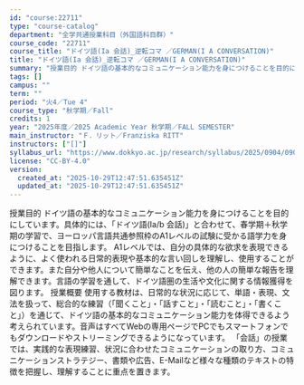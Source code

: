```yaml
---
id: "course:22711"
type: "course-catalog"
department: "全学共通授業科目（外国語科目群）"
course_code: "22711"
course_title: "ドイツ語(Ia 会話)_逆転コマ ／GERMAN(I A CONVERSATION)"
title: "ドイツ語(Ia 会話)_逆転コマ ／GERMAN(I A CONVERSATION)"
summary: "授業目的 ドイツ語の基本的なコミュニケーション能力を身につけることを目的にしています。具体的には、「ドイツ語(Ia/b 会話)」と合わせて、春学期＋秋学期の学習で、ヨーロッパ言語共通参照枠のA1レベルの試験に受かる語学力を身につけることを目…"
tags: []
campus: ""
term: ""
period: "火4／Tue 4"
course_type: "秋学期／Fall"
credits: 1
year: "2025年度／2025 Academic Year 秋学期／FALL SEMESTER"
main_instructor: "Ｆ．リット／Franziska RITT"
instructors: ["[]"]
syllabus_url: "https://www.dokkyo.ac.jp/research/syllabus/2025/0904/0904_22711_ja_JP.html"
license: "CC-BY-4.0"
version:
  created_at: "2025-10-29T12:47:51.635451Z"
  updated_at: "2025-10-29T12:47:51.635451Z"
---
```

授業目的 ドイツ語の基本的なコミュニケーション能力を身につけることを目的にしています。具体的には、「ドイツ語(Ia/b 会話)」と合わせて、春学期＋秋学期の学習で、ヨーロッパ言語共通参照枠のA1レベルの試験に受かる語学力を身につけることを目指します。 A1レベルでは、自分の具体的な欲求を表現できるように、よく使われる日常的表現や基本的な言い回しを理解し、使用することができます。また自分や他人について簡単なことを伝え、他の人の簡単な報告を理解できます。言語の学習を通して、ドイツ語圏の生活や文化に関する情報獲得を図ります。 授業概要 使用する教材は、日常的な状況に応じて、単語・表現、文法を扱って、総合的な練習（「聞くこと」・「話すこと」・「読むこと」・「書くこと」）を通じて、ドイツ語の基本的なコミュニケーション能力を体得できるよう考えられています。音声はすべてWebの専用ページでPCでもスマートフォンでもダウンロードやストリーミングできるようになっています。 「会話」の授業では、実践的な表現練習、状況に合わせたコミュニケーションの取り方、コミュニケーションストラテジー、書類や広告、E-Mailなど様々な種類のテキストの特徴を把握し、理解することに重点を置きます。
